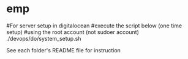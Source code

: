 # emp
#For server setup in digitalocean
#execute the script below (one time setup)
#using the root account (not sudoer account)
./devops/do/system_setup.sh

See each folder's README file for instruction



